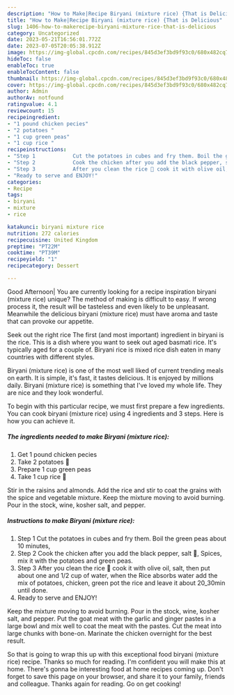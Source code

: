 ```yaml
---
description: "How to Make|Recipe Biryani (mixture rice) {That is Delicious"
title: "How to Make|Recipe Biryani (mixture rice) {That is Delicious"
slug: 1406-how-to-makerecipe-biryani-mixture-rice-that-is-delicious
category: Uncategorized
date: 2023-05-21T16:56:01.772Z
date: 2023-07-05T20:05:38.912Z
image: https://img-global.cpcdn.com/recipes/845d3ef3bd9f93c0/680x482cq70/biryani-mixture-rice-recipe-main-photo.jpg
hideToc: false
enableToc: true
enableTocContent: false
thumbnail: https://img-global.cpcdn.com/recipes/845d3ef3bd9f93c0/680x482cq70/biryani-mixture-rice-recipe-main-photo.jpg
cover: https://img-global.cpcdn.com/recipes/845d3ef3bd9f93c0/680x482cq70/biryani-mixture-rice-recipe-main-photo.jpg
author: Admin
authorAv: notfound
ratingvalue: 4.1
reviewcount: 15
recipeingredient:
- "1 pound chicken pecies"
- "2 potatoes "
- "1 cup green peas"
- "1 cup rice "
recipeinstructions:
- "Step 1            Cut the potatoes in cubes and fry them. Boil the green peas about 10 minutes,"
- "Step 2            Cook the chicken after you add the black pepper, salt 🧂, Spices, mix it with the potatoes and green peas."
- "Step 3            After you clean the rice 🍚 cook it with olive oil, salt, then put about one and 1/2 cup of water, when the Rice absorbs water add the mix of potatoes, chicken, green pot the rice and leave it about 20_30min until done."
- "Ready to serve and ENJOY!"
categories:
- Recipe
tags:
- biryani
- mixture
- rice

katakunci: biryani mixture rice 
nutrition: 272 calories
recipecuisine: United Kingdom
preptime: "PT22M"
cooktime: "PT39M"
recipeyield: "1"
recipecategory: Dessert

---
```



Good Afternoon| You are currently looking for a recipe inspiration biryani (mixture rice) unique? The method of making is difficult to easy. If wrong process it, the result will be tasteless and even likely to be unpleasant. Meanwhile the delicious biryani (mixture rice) must have aroma and taste that can provoke our appetite.





Seek out the right rice The first (and most important) ingredient in biryani is the rice. This is a dish where you want to seek out aged basmati rice. It&#39;s typically aged for a couple of. Biryani rice is mixed rice dish eaten in many countries with different styles.

Biryani (mixture rice) is one of the most well liked of current trending meals on earth. It is simple, it's fast, it tastes delicious. It is enjoyed by millions daily. Biryani (mixture rice) is something that I've loved my whole life. They are nice and they look wonderful.


To begin with this particular recipe, we must first prepare a few ingredients. You can cook biryani (mixture rice) using 4 ingredients and 3 steps. Here is how you can achieve it.

<!--inarticleads1-->

##### The ingredients needed to make Biryani (mixture rice):

1. Get 1 pound chicken pecies
1. Take 2 potatoes 🥔
1. Prepare 1 cup green peas
1. Take 1 cup rice 🍚


Stir in the raisins and almonds. Add the rice and stir to coat the grains with the spice and vegetable mixture. Keep the mixture moving to avoid burning. Pour in the stock, wine, kosher salt, and pepper. 

<!--inarticleads2-->

##### Instructions to make Biryani (mixture rice):

1. Step 1            Cut the potatoes in cubes and fry them. Boil the green peas about 10 minutes,
1. Step 2            Cook the chicken after you add the black pepper, salt 🧂, Spices, mix it with the potatoes and green peas.
1. Step 3            After you clean the rice 🍚 cook it with olive oil, salt, then put about one and 1/2 cup of water, when the Rice absorbs water add the mix of potatoes, chicken, green pot the rice and leave it about 20_30min until done.
1. Ready to serve and ENJOY!

Keep the mixture moving to avoid burning. Pour in the stock, wine, kosher salt, and pepper. Put the goat meat with the garlic and ginger pastes in a large bowl and mix well to coat the meat with the pastes. Cut the meat into large chunks with bone-on. Marinate the chicken overnight for the best result. 

So that is going to wrap this up with this exceptional food biryani (mixture rice) recipe. Thanks so much for reading. I'm confident you will make this at home. There's gonna be interesting food at home recipes coming up. Don't forget to save this page on your browser, and share it to your family, friends and colleague. Thanks again for reading. Go on get cooking!
